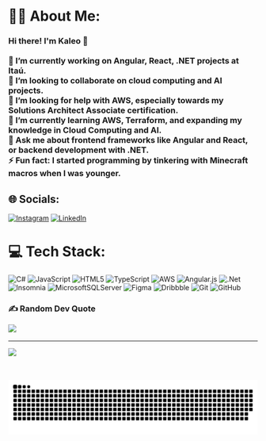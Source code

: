 # 👩‍💻 About Me:
### Hi there! I'm Kaleo 👋<br><br>🔭 I’m currently working on Angular, React, .NET projects at Itaú.  <br>👯 I’m looking to collaborate on cloud computing and AI projects.  <br>🤝 I’m looking for help with AWS, especially towards my Solutions Architect Associate certification.  <br>🌱 I’m currently learning AWS, Terraform, and expanding my knowledge in Cloud Computing and AI.  <br>💬 Ask me about frontend frameworks like Angular and React, or backend development with .NET.  <br>⚡ Fun fact: I started programming by tinkering with Minecraft macros when I was younger.


## 🌐 Socials:
[![Instagram](https://img.shields.io/badge/Instagram-%23E4405F.svg?logo=Instagram&logoColor=white)](https://instagram.com/kaleobonatto) [![LinkedIn](https://img.shields.io/badge/LinkedIn-%230077B5.svg?logo=linkedin&logoColor=white)](https://linkedin.com/in/kaleobonatto) 

# 💻 Tech Stack:
![C#](https://img.shields.io/badge/c%23-%23239120.svg?style=flat-square&logo=csharp&logoColor=white) ![JavaScript](https://img.shields.io/badge/javascript-%23323330.svg?style=flat-square&logo=javascript&logoColor=%23F7DF1E) ![HTML5](https://img.shields.io/badge/html5-%23E34F26.svg?style=flat-square&logo=html5&logoColor=white) ![TypeScript](https://img.shields.io/badge/typescript-%23007ACC.svg?style=flat-square&logo=typescript&logoColor=white) ![AWS](https://img.shields.io/badge/AWS-%23FF9900.svg?style=flat-square&logo=amazon-aws&logoColor=white) ![Angular.js](https://img.shields.io/badge/angular.js-%23E23237.svg?style=flat-square&logo=angularjs&logoColor=white) ![.Net](https://img.shields.io/badge/.NET-5C2D91?style=flat-square&logo=.net&logoColor=white) ![Insomnia](https://img.shields.io/badge/Insomnia-black?style=flat-square&logo=insomnia&logoColor=5849BE) ![MicrosoftSQLServer](https://img.shields.io/badge/Microsoft%20SQL%20Server-CC2927?style=flat-square&logo=microsoft%20sql%20server&logoColor=white) ![Figma](https://img.shields.io/badge/figma-%23F24E1E.svg?style=flat-square&logo=figma&logoColor=white) ![Dribbble](https://img.shields.io/badge/Dribbble-EA4C89?style=flat-square&logo=dribbble&logoColor=white) ![Git](https://img.shields.io/badge/git-%23F05033.svg?style=flat-square&logo=git&logoColor=white) ![GitHub](https://img.shields.io/badge/github-%23121011.svg?style=flat-square&logo=github&logoColor=white)

### ✍️ Random Dev Quote
![](https://quotes-github-readme.vercel.app/api?type=horizontal&theme=radical)

---
[![](https://visitcount.itsvg.in/api?id=kaleobonatto&icon=0&color=0)](https://visitcount.itsvg.in)

<br clear="both">

![Snake animation](https://raw.githubusercontent.com/kaleobonatto/kaleobonatto/output/snake.svg)


###
<!-- Proudly created with GPRM ( https://gprm.itsvg.in ) -->
